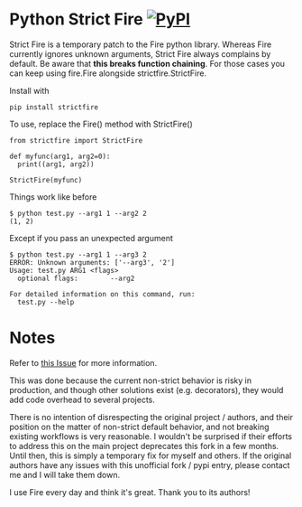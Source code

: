 # Python Strict Fire [![PyPI](https://img.shields.io/pypi/pyversions/fire.svg?style=plastic)](https://github.com/google/python-fire)

Strict Fire is a temporary patch to the Fire python library. Whereas Fire currently ignores unknown arguments, Strict Fire always complains by default. Be aware that **this breaks function chaining**. For those cases you can keep using fire.Fire alongside strictfire.StrictFire.

Install with

```
pip install strictfire
```

To use, replace the Fire() method with StrictFire()

```
from strictfire import StrictFire

def myfunc(arg1, arg2=0):
  print((arg1, arg2))

StrictFire(myfunc)
```

Things work like before

```
$ python test.py --arg1 1 --arg2 2
(1, 2)
```

Except if you pass an unexpected argument

```
$ python test.py --arg1 1 --arg3 2
ERROR: Unknown arguments: ['--arg3', '2']
Usage: test.py ARG1 <flags>
  optional flags:        --arg2

For detailed information on this command, run:
  test.py --help
```

# Notes

Refer to [this Issue](https://github.com/google/python-fire/issues/168) for more information.

This was done because the current non-strict behavior is risky in production,
and though other solutions exist (e.g. decorators), they would add code overhead to several projects.

There is no intention of disrespecting the original project / authors,
and their position on the matter of non-strict default behavior, and not breaking existing workflows is very reasonable.
I wouldn't be surprised if their efforts to address this on the main project deprecates this fork in a few months.
Until then, this is simply a temporary fix for myself and others.
If the original authors have any issues with this unofficial fork / pypi entry, 
please contact me and I will take them down.

I use Fire every day and think it's great. Thank you to its authors!
